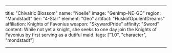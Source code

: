 ---

title: "Chivalric Blossom"
name: "Noelle"
image: "GenImp-NE-GC"
region: "Mondstadt"
tier: "4-Star"
element: "Geo"
artifact: "HuskofOpulentDreams"
affiliation: Knights of Favonius
weapon: "SkywardPride"
affinity: "Sword"
content: While not yet a knight, she seeks to one day join the Knights of Favonius by first serving as a dutiful maid.
tags: ["1.0", "character", "mondstadt"]

---